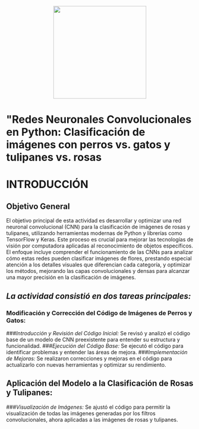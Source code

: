 <p align="center">
  <img src="https://semanadelcannabis.cayetano.edu.pe/assets/img/logo-upch.png" width="250">
 
</p>

# "Redes Neuronales Convolucionales en Python: Clasificación de imágenes con perros vs. gatos y tulipanes vs. rosas
# INTRODUCCIÓN
## Objetivo General
El objetivo principal de esta actividad es desarrollar y optimizar una red neuronal convolucional (CNN) para la clasificación de imágenes de rosas y tulipanes, utilizando herramientas modernas de Python y librerías como TensorFlow y Keras. Este proceso es crucial para mejorar las tecnologías de visión por computadora aplicadas al reconocimiento de objetos específicos. El enfoque incluye comprender el funcionamiento de las CNNs para analizar cómo estas redes pueden clasificar imágenes de flores, prestando especial atención a los detalles visuales que diferencian cada categoría, y optimizar los métodos, mejorando las capas convolucionales y densas para alcanzar una mayor precisión en la clasificación de imágenes.

## *La actividad consistió en dos tareas principales:*

### Modificación y Corrección del Código de Imágenes de Perros y Gatos:

###*Introducción y Revisión del Código Inicial:*
Se revisó y analizó el código base de un modelo de CNN preexistente para entender su estructura y funcionalidad.
###*Ejecución del Código Base:*
Se ejecutó el código para identificar problemas y entender las áreas de mejora.
###*Implementación de Mejoras:*
Se realizaron correcciones y mejoras en el código para actualizarlo con nuevas herramientas y optimizar su rendimiento.
## Aplicación del Modelo a la Clasificación de Rosas y Tulipanes:
###*Visualización de Imágenes:*
Se ajustó el código para permitir la visualización de todas las imágenes generadas por los filtros convolucionales, ahora aplicadas a las imágenes de rosas y tulipanes.
